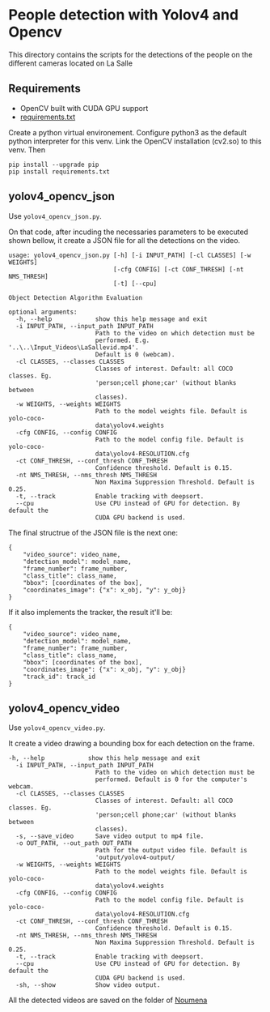 # People detection with Yolov4 and Opencv

This directory contains the scripts for the detections of the people on the different cameras located on La Salle 

## Requirements

- OpenCV built with CUDA GPU support
- [requirements.txt](requirements.txt)

Create a python virtual environement.
Configure python3 as the default python interpreter for this venv.
Link the OpenCV installation (cv2.so) to this venv.
Then 
```
pip install --upgrade pip
pip install requirements.txt 
```
## yolov4_opencv_json

Use ```yolov4_opencv_json.py```.

On that code, after incuding the necessaries parameters to be executed shown bellow, it create a JSON file for all the detections on the video.

```
usage: yolov4_opencv_json.py [-h] [-i INPUT_PATH] [-cl CLASSES] [-w WEIGHTS]
                             [-cfg CONFIG] [-ct CONF_THRESH] [-nt NMS_THRESH]
                             [-t] [--cpu]

Object Detection Algorithm Evaluation

optional arguments:
  -h, --help            show this help message and exit
  -i INPUT_PATH, --input_path INPUT_PATH
                        Path to the video on which detection must be
                        performed. E.g. '..\..\Input_Videos\LaSallevid.mp4'.
                        Default is 0 (webcam).
  -cl CLASSES, --classes CLASSES
                        Classes of interest. Default: all COCO classes. Eg.
                        'person;cell phone;car' (without blanks between
                        classes).
  -w WEIGHTS, --weights WEIGHTS
                        Path to the model weights file. Default is yolo-coco-
                        data\yolov4.weights
  -cfg CONFIG, --config CONFIG
                        Path to the model config file. Default is yolo-coco-
                        data\yolov4-RESOLUTION.cfg
  -ct CONF_THRESH, --conf_thresh CONF_THRESH
                        Confidence threshold. Default is 0.15.
  -nt NMS_THRESH, --nms_thresh NMS_THRESH
                        Non Maxima Suppression Threshold. Default is 0.25.
  -t, --track           Enable tracking with deepsort.
  --cpu                 Use CPU instead of GPU for detection. By default the
                        CUDA GPU backend is used.

```

The final structrue of the JSON file is the next one:

```
{
	"video_source": video_name,
	"detection_model": model_name,
	"frame_number": frame_number,
	"class_title": class_name,
	"bbox": [coordinates of the box],
	"coordinates_image": {"x": x_obj, "y": y_obj}
}
```

If it also implements the tracker, the result it'll be:

```
{
	"video_source": video_name,
	"detection_model": model_name,
	"frame_number": frame_number,
	"class_title": class_name,
	"bbox": [coordinates of the box],
	"coordinates_image": {"x": x_obj, "y": y_obj}
	"track_id": track_id
}
```

## yolov4_opencv_video

Use ```yolov4_opencv_video.py```.

It create a video drawing a bounding box for each detection on the frame.

```
-h, --help            show this help message and exit
  -i INPUT_PATH, --input_path INPUT_PATH
                        Path to the video on which detection must be
                        performed. Default is 0 for the computer's webcam.
  -cl CLASSES, --classes CLASSES
                        Classes of interest. Default: all COCO classes. Eg.
                        'person;cell phone;car' (without blanks between
                        classes).
  -s, --save_video      Save video output to mp4 file.
  -o OUT_PATH, --out_path OUT_PATH
                        Path for the output video file. Default is
                        'output/yolov4-output/
  -w WEIGHTS, --weights WEIGHTS
                        Path to the model weights file. Default is yolo-coco-
                        data\yolov4.weights
  -cfg CONFIG, --config CONFIG
                        Path to the model config file. Default is yolo-coco-
                        data\yolov4-RESOLUTION.cfg
  -ct CONF_THRESH, --conf_thresh CONF_THRESH
                        Confidence threshold. Default is 0.15.
  -nt NMS_THRESH, --nms_thresh NMS_THRESH
                        Non Maxima Suppression Threshold. Default is 0.25.
  -t, --track           Enable tracking with deepsort.
  --cpu                 Use CPU instead of GPU for detection. By default the
                        CUDA GPU backend is used.
  -sh, --show           Show video output.
```

All the detected videos are saved on the folder of [Noumena](https://drive.google.com/drive/u/0/folders/1M0l9dxL4aROsXvTc61jrJhNlM_yu1Zqr)
